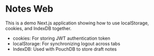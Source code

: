 # Notes Web

This is a demo Next.js application showing how to use localStorage, cookies, and IndexDB together.

- cookies: For storing JWT authentication token
- localStorage: For synchronizing logout across tabs
- IndexDB: Used with PouchDB to store draft notes
